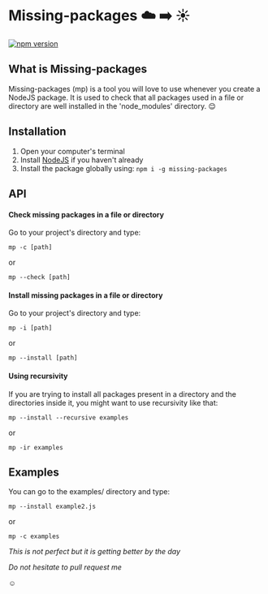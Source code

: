 # Missing-packages :cloud: :arrow_right: :sunny:
[![npm version](https://badge.fury.io/js/missing-packages.svg)](https://badge.fury.io/js/missing-packages)

## What is Missing-packages
Missing-packages (mp) is a tool you will love to use whenever you create a NodeJS package. It is used to check that all packages used in a file or directory are well installed in the 'node_modules' directory. :relieved:

## Installation

1. Open your computer's terminal
2. Install [NodeJS](http://nodejs.org) if you haven't already
3. Install the package globally using: `npm i -g missing-packages`

## API

#### Check missing packages in a file or directory

Go to your project's directory and type:

`mp -c [path]`

or

`mp --check [path]`

#### Install missing packages in a file or directory

Go to your project's directory and type:

`mp -i [path]`

or

`mp --install [path]`

#### Using recursivity

If you are trying to install all packages present in a directory and the directories inside it, you might want to use recursivity like that:

`mp --install --recursive examples`

or

`mp -ir examples`

## Examples

You can go to the examples/ directory and type:

`mp --install example2.js`

or

`mp -c examples`

_This is not perfect but it is getting better by the day_

_Do not hesitate to pull request me_

:relaxed: 